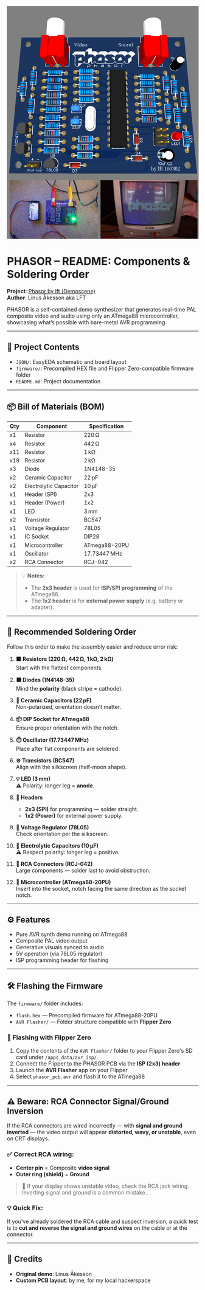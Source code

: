 ![Craft](readme-image.jpg)

# PHASOR – README: Components & Soldering Order

**Project**: [Phasor by lft (Demoscene)](https://www.linusakesson.net/hardware/phasor/index.php)  
**Author**: Linus Åkesson aka LFT


PHASOR is a self-contained demo synthesizer that generates real-time PAL composite video and audio using only an ATmega88 microcontroller, showcasing what’s possible with bare-metal AVR programming.

---

## 📁 Project Contents

- `JSON/`: EasyEDA schematic and board layout  
- `firmware/`: Precompiled HEX file and Flipper Zero-compatible firmware folder  
- `README.md`: Project documentation

---

## 📦 Bill of Materials (BOM)

| Qty | Component               | Specification           |
|-----|-------------------------|--------------------------|
| x1  | Resistor                | 220 Ω                    |
| x4  | Resistor                | 442 Ω                    |
| x11 | Resistor                | 1 kΩ                     |
| x19 | Resistor                | 2 kΩ                     |
| x3  | Diode                   | 1N4148-35                |
| x2  | Ceramic Capacitor       | 22 pF                    |
| x2  | Electrolytic Capacitor  | 10 µF                    |
| x1  | Header (SPI)            | 2x3                      |
| x1  | Header (Power)          | 1x2                      |
| x1  | LED                     | 3 mm                     |
| x2  | Transistor              | BC547                    |
| x1  | Voltage Regulator       | 78L05                    |
| x1  | IC Socket               | DIP28                    |
| x1  | Microcontroller         | ATmega88-20PU            |
| x1  | Oscillator              | 17.73447 MHz             |
| x2  | RCA Connector           | RCJ-042                  |

> 💡 **Notes:**
> - The **2x3 header** is used for **ISP/SPI programming** of the ATmega88.
> - The **1x2 header** is for **external power supply** (e.g. battery or adapter).

---

## 🔩 Recommended Soldering Order

Follow this order to make the assembly easier and reduce error risk:

1. **🟫 Resistors (220 Ω, 442 Ω, 1 kΩ, 2 kΩ)**  
   Start with the flattest components.

2. **⬛ Diodes (1N4148-35)**  
   Mind the **polarity** (black stripe = cathode).

3. **📎 Ceramic Capacitors (22 pF)**  
   Non-polarized, orientation doesn’t matter.

4. **📦 DIP Socket for ATmega88**  
   Ensure proper orientation with the notch.

5. **⏱️ Oscillator (17.73447 MHz)**  
   Place after flat components are soldered.

6. **⚙️ Transistors (BC547)**  
   Align with the silkscreen (half-moon shape).

7. **💡 LED (3 mm)**  
   ⚠️ Polarity: longer leg = **anode**.

8. **📏 Headers**  
   - **2x3 (SPI)** for programming — solder straight.  
   - **1x2 (Power)** for external power supply.

9. **🔌 Voltage Regulator (78L05)**  
   Check orientation per the silkscreen.

10. **🧯 Electrolytic Capacitors (10 µF)**  
    ⚠️ Respect polarity: longer leg = positive.

11. **🎵 RCA Connectors (RCJ-042)**  
    Large components — solder last to avoid obstruction.

12. **🧠 Microcontroller (ATmega88-20PU)**  
    Insert into the socket, notch facing the same direction as the socket notch.

---

## ⚙️ Features

- Pure AVR synth demo running on ATmega88  
- Composite PAL video output  
- Generative visuals synced to audio    
- 5V operation (via 78L05 regulator)  
- ISP programming header for flashing

---

## 🛠️ Flashing the Firmware

The `firmware/` folder includes:

- `flash.hex` — Precompiled firmware for ATmega88-20PU  
- `AVR Flasher/` — Folder structure compatible with **Flipper Zero**

### 🔧 Flashing with Flipper Zero

1. Copy the contents of the `AVR Flasher/` folder to your Flipper Zero's SD card under `/apps_data/avr_isp/`
2. Connect the Flipper to the PHASOR PCB via the **ISP (2x3) header**
3. Launch the **AVR Flasher** app on your Flipper
4. Select `phasor_pcb.avr` and flash it to the ATmega88

---

## ⚠️ Beware: RCA Connector Signal/Ground Inversion

If the RCA connectors are wired incorrectly — with **signal and ground inverted** — the video output will appear **distorted, wavy, or unstable**, even on CRT displays.

### ✅ Correct RCA wiring:
- **Center pin** = Composite **video signal**
- **Outer ring (shield)** = **Ground**

> 🔧 If your display shows unstable video, check the RCA jack wiring. Inverting signal and ground is a common mistake..

### 💡 Quick Fix:
If you've already soldered the RCA cable and suspect inversion, a quick test is to **cut and reverse the signal and ground wires** on the cable or at the connector.

---

## 🧠 Credits

- **Original demo**: Linus Åkesson  
- **Custom PCB layout**: by me, for my local hackerspace  